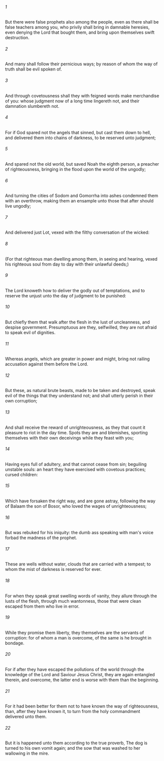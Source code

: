 ###### 1
But there were false prophets also among the people, even as there shall be false teachers among you, who privily shall bring in damnable heresies, even denying the Lord that bought them, and bring upon themselves swift destruction.

###### 2
And many shall follow their pernicious ways; by reason of whom the way of truth shall be evil spoken of.

###### 3
And through covetousness shall they with feigned words make merchandise of you: whose judgment now of a long time lingereth not, and their damnation slumbereth not.

###### 4
For if God spared not the angels that sinned, but cast them down to hell, and delivered them into chains of darkness, to be reserved unto judgment;

###### 5
And spared not the old world, but saved Noah the eighth person, a preacher of righteousness, bringing in the flood upon the world of the ungodly;

###### 6
And turning the cities of Sodom and Gomorrha into ashes condemned them with an overthrow, making them an ensample unto those that after should live ungodly;

###### 7
And delivered just Lot, vexed with the filthy conversation of the wicked:

###### 8
(For that righteous man dwelling among them, in seeing and hearing, vexed his righteous soul from day to day with their unlawful deeds;)

###### 9
The Lord knoweth how to deliver the godly out of temptations, and to reserve the unjust unto the day of judgment to be punished:

###### 10
But chiefly them that walk after the flesh in the lust of uncleanness, and despise government. Presumptuous are they, selfwilled, they are not afraid to speak evil of dignities.

###### 11
Whereas angels, which are greater in power and might, bring not railing accusation against them before the Lord.

###### 12
But these, as natural brute beasts, made to be taken and destroyed, speak evil of the things that they understand not; and shall utterly perish in their own corruption;

###### 13
And shall receive the reward of unrighteousness, as they that count it pleasure to riot in the day time. Spots they are and blemishes, sporting themselves with their own deceivings while they feast with you;

###### 14
Having eyes full of adultery, and that cannot cease from sin; beguiling unstable souls: an heart they have exercised with covetous practices; cursed children:

###### 15
Which have forsaken the right way, and are gone astray, following the way of Balaam the son of Bosor, who loved the wages of unrighteousness;

###### 16
But was rebuked for his iniquity: the dumb ass speaking with man's voice forbad the madness of the prophet.

###### 17
These are wells without water, clouds that are carried with a tempest; to whom the mist of darkness is reserved for ever.

###### 18
For when they speak great swelling words of vanity, they allure through the lusts of the flesh, through much wantonness, those that were clean escaped from them who live in error.

###### 19
While they promise them liberty, they themselves are the servants of corruption: for of whom a man is overcome, of the same is he brought in bondage.

###### 20
For if after they have escaped the pollutions of the world through the knowledge of the Lord and Saviour Jesus Christ, they are again entangled therein, and overcome, the latter end is worse with them than the beginning.

###### 21
For it had been better for them not to have known the way of righteousness, than, after they have known it, to turn from the holy commandment delivered unto them.

###### 22
But it is happened unto them according to the true proverb, The dog is turned to his own vomit again; and the sow that was washed to her wallowing in the mire.

